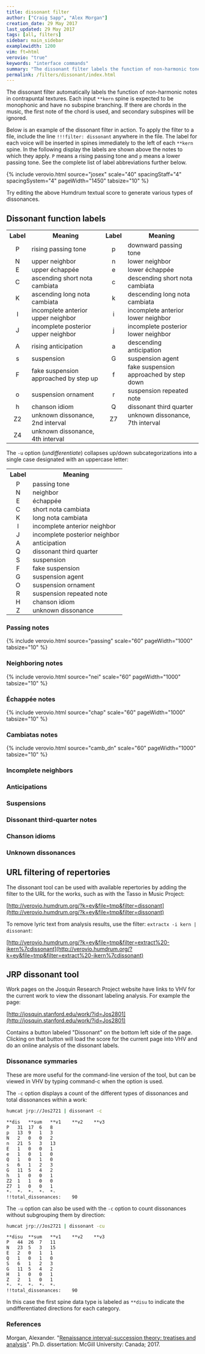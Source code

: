 ```yaml
---
title: dissonant filter
author: ["Craig Sapp", "Alex Morgan"]
creation_date: 29 May 2017
last_updated: 29 May 2017
tags: [all, filters]
sidebar: main_sidebar
examplewidth: 1200
vim: ft=html
verovio: "true"
keywords: "interface commands"
summary: "The dissonant filter labels the function of non-harmonic tones in contrapuntal textures."
permalink: /filters/dissonant/index.html
---
```


The dissonant filter automatically labels the function
of non-harmonic notes in contrapuntal textures.  Each input `**kern`
spine is expected to be monophonic and have no subspine branching.
If there are chords in the music, the first note of the chord is
used, and secondary subspines will be ignored.

Below is an example of the dissonant filter in action.  To apply the filter to 
a file, include the line `!!!filter: dissonant` anywhere in the file.  The label
for each voice will be inserted in spines immediately to the left of each
`**kern` spine.  In the following display the labels are shown above the notes
to which they apply.  `P` means a rising passing tone and `p` means a lower
passing tone.  See the complete list of label abbreviations further below.

{% include verovio.html
	source="josex"
	scale="40"
	spacingStaff="4"
	spacingSystem="4"
	pageWidth="1450"
	tabsize="10"
%}

<script type="application/json" id="josex">!!!filter: dissonant
**kern	**kern	**kern
*I"Bassus	*I"Tenor	*I"Discantus
*I'B	*I'T	*I'D
*clefF4	*clefGv2	*clefG2
*k[]	*k[]	*k[]
*M2/1	*M2/1	*M2/1
*met(C|)	*met(C|)	*met(C|)
=1-	=1-	=1-
0r	0A	0e
=2	=2	=2
0r	1.A	1.e
.	4G	2f
.	4F	.
=3	=3	=3
0r	1E	1g
.	[1F	[1a
=4	=4	=4
0A	2F]	2a]
.	2E	2g
.	2D	2f
.	4C	4e
.	4BB	4d
=5	=5	=5
0A	1AA	1c
.	4AA	1cc
.	4BB	.
.	4C	.
.	4D	.
=6	=6	=6
1G	1E	2.b
.	.	4a
1A	1AA	1cc
=7	=7	=7
0F	0A	4cc
.	.	4b
.	.	4a
.	.	4g
.	.	1a
=8	=8	=8
0E	1B	0g
.	[1c	.
=9	=9	=9
0r	2c]	1r
.	4B	.
.	4A	.
.	1B	1g
=10	=10	=10
0r	1.A	1a
.	.	1cc
.	4G	.
.	4F	.
=11	=11	=11
0G	0E	1b
.	.	4b
.	.	4a
.	.	4g
.	.	4f
=12	=12	=12
0G	1r	1e
.	1B	1d
=13	=13	=13
1F	1A	1d
1G	[1B	[1e
=14	=14	=14
0E	2B]	2e]
.	2.G	2f
.	.	[1g
.	4A	.
.	4B	.
.	4c	.
=15	=15	=15
0D	2d	2g]
.	1c	4f
.	.	4e
.	.	1f
.	2B	.
=16	=16	=16
0r	2.c	0e
.	4B	.
.	2G	.
.	[2A	.
=17	=17	=17
0r	2A]	1r
.	4G	.
.	4F	.
.	1E	1b
=18	=18	=18
0F	1r	1.a
.	1D	.
.	.	4b
.	.	4cc
=19	=19	=19
0F	4D	1dd
.	4E	.
.	4F	.
.	4G	.
.	1A	[1cc
=20	=20	=20
1E	2G	2cc]
.	1c	4b
.	.	4a
1F	.	2a
.	2A	2cc
=	=	=
*-	*-	*-
!!!RDF**kern: i=editorial accidental
</script>

Try editing the above Humdrum textual score to generate various types of dissonances.

## Dissonant function labels ##

<style>

.dense td { 
	padding-top: 1px;
	padding-bottom: 1px;
	margin-top: 0;
	margin-bottom: 0;
}

.twocol td:first-child { width: 10%; text-align: center; vertical-align: middle}
.twocol td:nth-child(2) { width: 40%; vertical-align: middle}
.twocol td:nth-child(3) { width: 10%; text-align: center; vertical-align: middle}
.twocol td:nth-child(4) { width: 40%; vertical-align: middle}

.onecol td:first-child { width: 20%; text-align: center; vertical-align: middle}
.onecol td:nth-child(2) { width: 80%; vertical-align: middle}



</style>

<table class="dense twocol">
<tr><th>Label</th><th> Meaning</th>                             <th>Label</th><th> Meaning</th>                                 </tr>
<tr><td> P </td><td> rising passing tone</td>                   <td> p </td>  <td> downward passing tone</td>                   </tr>
<tr><td> N </td><td> upper neighbor</td>                        <td> n </td>  <td> lower neighbor</td>                          </tr>
<tr><td> E </td><td> upper &eacute;chapp&eacute;e</td>                        <td> e </td>  <td> lower &eacute;chapp&eacute;e</td>                          </tr>
<tr><td> C </td><td> ascending short nota cambiata</td>         <td> c </td>  <td> descending short nota cambiata</td>          </tr>
<tr><td> K </td><td> ascending long nota cambiata</td>          <td> k </td>  <td> descending long nota cambiata</td>           </tr>
<tr><td> I </td><td> incomplete anterior upper neighbor</td>    <td> i </td>  <td> incomplete anterior lower neighbor</td>      </tr>
<tr><td> J </td><td> incomplete posterior upper neighbor</td>   <td> j </td>  <td> incomplete posterior lower neighbor</td>     </tr>
<tr><td> A </td><td> rising anticipation</td>                   <td> a </td>  <td> descending anticipation</td>                 </tr>
<tr><td> s </td><td> suspension</td>                            <td> G </td>  <td> suspension agent</td>                        </tr>
<tr><td> F </td><td> fake suspension approached by step up</td> <td> f </td>  <td> fake suspension approached by step down</td> </tr>
<tr><td> o </td><td> suspension ornament</td>                   <td> r </td>  <td> suspension repeated note</td>                </tr>
<tr><td> h </td><td> chanson idiom</td>                         <td> Q </td>  <td> dissonant third quarter</td>                 </tr>
<tr><td> Z2 </td><td> unknown dissonance, 2nd interval</td>     <td> Z7 </td ><td> unknown dissonance, 7th interval</td></tr>
<tr><td> Z4 </td><td> unknown dissonance, 4th interval</td>     <td>    </td ><td></td>                                 </tr>
</table>

The `-u` option (*undifferentiate*) collapses up/down subcategorizations into a single case designated with an uppercase letter:

<table class="dense onecol">
<tr><th>Label</th><th> Meaning</th></tr>
<tr><td> P </td><td> passing tone</td></tr>
<tr><td> N </td><td> neighbor</td></tr>
<tr><td> E </td><td> &eacute;chapp&eacute;e</td></tr>
<tr><td> C </td><td> short nota cambiata</td></tr>
<tr><td> K </td><td> long nota cambiata</td></tr>
<tr><td> I </td><td> incomplete anterior neighbor</td></tr>
<tr><td> J </td><td> incomplete posterior neighbor</td></tr>
<tr><td> A </td><td> anticipation</td></tr>
<tr><td> Q </td><td> dissonant third quarter</td></tr>
<tr><td> S </td><td> suspension</td></tr>
<tr><td> F </td><td> fake suspension</td></tr>
<tr><td> G </td><td> suspension agent</td></tr>
<tr><td> O </td><td> suspension ornament</td></tr>
<tr><td> R </td><td> suspension repeated note</td></tr>
<tr><td> H </td><td> chanson idiom</td></tr>
<tr><td> Z </td><td> unknown dissonance</td></tr>
</table>


### Passing notes ###

{% include verovio.html
	source="passing"
	scale="60"
	pageWidth="1000"
	tabsize="10"
%}
<script type="application/json" id="passing">**kern	**kern
*M2/4	*M2/4
4C	8cL
.	8dJ
4AA	4e
=2	=2
4FF	8fL
.	8eJ
4GG	4d
==	==
*-	*-
!!!filter: dissonant
</script>

### Neighboring notes ###

{% include verovio.html
	source="nei"
	scale="60"
	pageWidth="1000"
	tabsize="10"
%}
<script type="application/json" id="nei">**kern	**kern
*M2/4	*M2/4
4C	8ccL
.	8ddJ
4AA	4cc
=2	=2
4GG	8bL
.	8aJ
4EE	4b
==	==
*-	*-
!!!filter: dissonant
</script>

###  &Eacute;chapp&eacute;e notes ###

{% include verovio.html
	source="chap"
	scale="60"
	pageWidth="1000"
	tabsize="10"
%}
<script type="application/json" id="chap">**kern	**kern
*clefF4	*clefG2
*M2/4	*M2/4
4F	8aL
.	8gJ
4E	4cc
=2	=2
4F	8aL
.	8bJ
4G	4g
==	==
*-	*-
!!!filter: dissonant
</script>

###  Cambiatas notes ###

{% include verovio.html
	source="camb_dn"
	scale="60"
	pageWidth="1000"
	tabsize="10"
%}
<script type="application/json" id="camb_dn">**kern	**kern
*clefF4	*clefG2
*M3/2	*M3/2
2G	2.g
2E	.
.	4f
[2G	2d
=2	=2
2G]	2.g
2E	.
.	4f
2G	4d
.	4e
==	==
*-	*-
!!!filter: dissonant
</script>

###  Incomplete neighbors ###

###  Anticipations ###

###  Suspensions ###

### Dissonant third-quarter notes ###

### Chanson idioms ###

### Unknown dissonances ###



## URL filtering of repertories ##

The dissonant tool can be used with available repertories by adding the
filter to the URL for the works, such as with the Tasso in Music Project:

[http://verovio.humdrum.org/?k=ey&file=tmp&filter=dissonant](http://verovio.humdrum.org/?k=ey&file=tmp&filter=dissonant)

To remove lyric text from analysis results, use the filter: `extractx -i kern | dissonant`:

[http://verovio.humdrum.org/?k=ey&file=tmp&filter=extract%20-ikern%7cdissonant](http://verovio.humdrum.org/?k=ey&file=tmp&filter=extract%20-ikern%7cdissonant)


## JRP dissonant tool ##

Work pages on the Josquin Research Project website have links to
VHV for the current work to view the dissonant labeling analysis.
For example the page:

[http://josquin.stanford.edu/work/?id=Jos2801](http://josquin.stanford.edu/work/?id=Jos2801)

Contains a button labeled "Dissonant" on the bottom left side of the page.  Clicking on that button will load
the score for the current page into VHV and do an online analysis of the dissonant labels.

### Dissonance symmaries ###

These are more useful for the command-line version of the tool, but can be viewed in VHV by typing command-c when the option is used.


The `-c` option displays a count of the different types of dissonances and total dissonances
within a work:


``` bash
humcat jrp://Jos2721 | dissonant -c
```
```
**dis	**sum	**v1	**v2	**v3
P	31	17	6	8
p	13	9	1	3
N	2	0	0	2
n	21	5	3	13
E	1	0	0	1
e	1	0	1	0
Q	1	0	1	0
s	6	1	2	3
G	11	5	4	2
h	1	0	0	1
Z2	1	1	0	0
Z7	1	0	0	1
*-	*-	*-	*-	*-
!!total_dissonances:	90
```

The `-u` option can also be used with the `-c` option to count dissonances without
subgrouping them by direction:

``` bash
humcat jrp://Jos2721 | dissonant -cu
```
```
**disu	**sum	**v1	**v2	**v3
P	44	26	7	11
N	23	5	3	15
E	2	0	1	1
Q	1	0	1	0
S	6	1	2	3
G	11	5	4	2
H	1	0	0	1
Z	2	1	0	1
*-	*-	*-	*-	*-
!!total_dissonances:	90
```

In this case the first spine data type is labeled as `**disu` to indicate the
undifferentiated directions for each category.



### References ###

Morgan, Alexander. "[Renaissance interval-succession theory: treatises and analysis](http://digitool.library.mcgill.ca/R/DPIVYXI71HL5ILGG61U4D2N5YR6UMUAASGK4S4JC42B2BFPGCD-00398?func=results-jump-full&set_entry=000001&set_number=001123&base=GEN01)". Ph.D. dissertation: McGill University: Canada; 2017.

